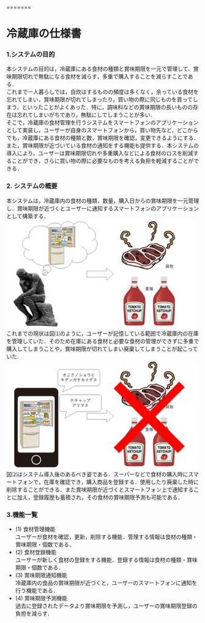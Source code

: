 =======  
# 冷蔵庫の仕様書  

### 1.システムの目的  
本システムの目的は，冷蔵庫にある食材の種類と賞味期限を一元で管理して、賞味期限切れで無駄になる食材を減らす，多重で購入することを減らすことである．  
これまで一人暮らしでは，自炊はするものの頻度は多くなく，余っている食材を忘れてしまい，賞味期限が切れてしまったり，買い物の際に同じものを買ってしまう，といったことがよくあった．特に，調味料などの賞味期限の長いものの存在は忘れてしまいがちであり，無駄にしてしまうことが多い．  
そこで，冷蔵庫の食材管理を行うシステムをスマートフォンのアプリケーションとして実装し，ユーザーが自身のスマートフォンから，買い物先など，どこからでも，冷蔵庫にある食材の種類と数，賞味期限を確認，変更できるようにする．また，賞味期限が近づいている食材の通知をする機能も提供する．本システムの導入により，ユーザーは賞味期限切れや多重購入などによる食材のロスを削減することができ，さらに買い物の際に必要なものを考える負担を軽減することができる．  
  
### 2. システムの概要  
本システムは，冷蔵庫内の食材の種類，数量，購入日からの賞味期限を一元管理し．賞味期限が近づくとユーザーに通知するスマートフォンのアプリケーションとして構築する．  
![/Figure1.PNG](https://github.com/Keeper-Harry/Trump/blob/completed/SMF/Figure1.PNG)  
これまでの現状は図⑴のように，ユーザーが記憶している範囲で冷蔵庫内の在庫を管理していた．そのため在庫にある食材と必要な食材の管理ができずに多重で購入してしまうことや，賞味期限が切れてしまい廃棄してしまうことが起こっていた.   
![/Figure2.PNG](https://github.com/Keeper-Harry/Trump/blob/completed/SMF/Figure2.PNG)   
図⑵はシステム導入後のあるべき姿である．スーパーなどで食材の購入時にスマートフォンで，在庫を確認でき，購入商品を登録する．使用したり廃棄した時に削除することができる．また賞味期限が近づくとスマートフォン上で通知することに加え，登録履歴も蓄積され，その食材の賞味期限予測も可能である．  
  
### 3.機能一覧  
- (1) 食材管理機能    
   ユーザーが食材を確認，更新，削除する機能．管理する情報は食材の種類・賞味期限・個数である．
- (2) 食材登録機能  
   ユーザーが新しく食材の登録をする機能．登録する情報は食材の種類・賞味期限・個数である．
- (3) 賞味期限通知機能  
   冷蔵庫内の食品の賞味期限が近づくと，ユーザーのスマートフォンに通知を行う機能である．
- (4) 賞味期限予測機能  
   過去に登録されたデータより賞味期限を予測し，ユーザーの賞味期限登録の負担を減らす．

